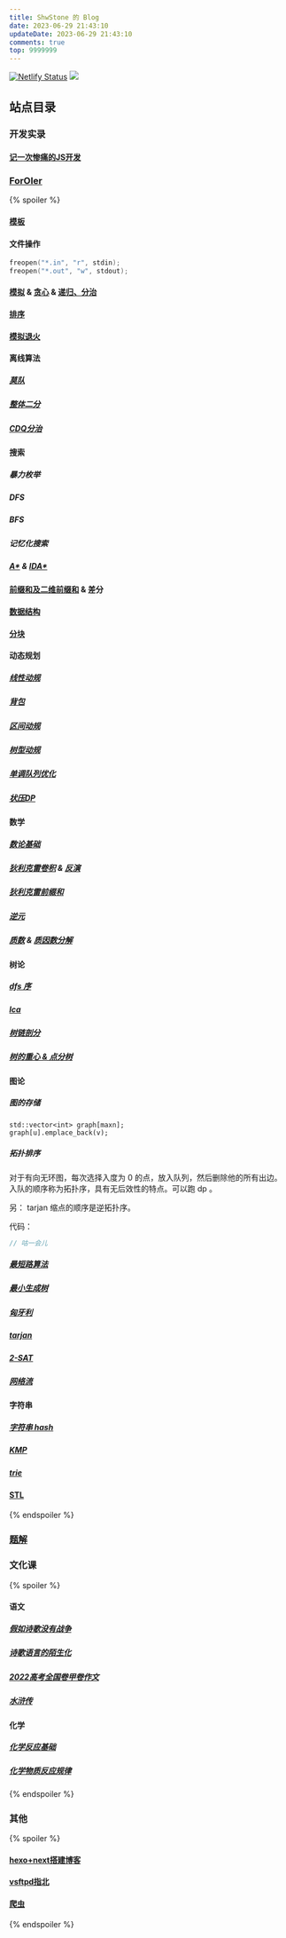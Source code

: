 ```yaml
---
title: ShwStone 的 Blog
date: 2023-06-29 21:43:10
updateDate: 2023-06-29 21:43:10
comments: true
top: 9999999
---
```

[![Netlify Status](https://api.netlify.com/api/v1/badges/809b23ff-4f84-4ffe-bb96-2e256dd00797/deploy-status)](https://app.netlify.com/sites/shwblog/deploys)
![](https://api.xecades.xyz/api?img=3&date=2024-06-25&str=%E6%88%91%E7%9A%84%E4%B8%8B%E4%B8%80%E4%B8%AA%E7%94%9F%E6%97%A5&quote=%E7%A5%9D%E6%82%A8+AKIOI&site=shwst.one&email=HaowenShi%40outlook.com&qq=2635452040&github=ShwStone&wechat=uhygygyg&luogu=ShwStone&codeforces=Shihaowen&bilibili=%E4%B8%80%E9%A2%97%E7%9F%B3%E5%A4%B4%E4%B8%AB)

## 站点目录

### 开发实录

#### [记一次惨痛的JS开发](/2022/12/29/记一次惨痛的JS开发)

### [ForOIer](/categories/信奥/)

{% spoiler %}

#### [模板](/2022/07/14/模板)

#### 文件操作
```cpp
freopen("*.in", "r", stdin);
freopen("*.out", "w", stdout);
```

#### [模拟](https://oi-wiki.org/basic/simulate/) & [贪心](https://oi-wiki.org/basic/greedy/) & [递归、分治](https://oi-wiki.org/basic/divide-and-conquer/)

#### [排序](/2022/11/04/排序)

#### [模拟退火](https://oi-wiki.org/misc/simulated-annealing/)

#### 离线算法

##### [莫队](https://oi-wiki.org/misc/mo-algo/)

##### [整体二分](/2022/10/26/整体二分)

##### [CDQ分治](/2022/10/26/CDQ分治)

#### 搜索

##### 暴力枚举

##### DFS

##### BFS

##### 记忆化搜索

##### [A*](https://oi-wiki.org//search/astar/) & [IDA*](https://oi-wiki.org//search/idastar/)

#### [前缀和及二维前缀和](/2022/07/13/Prozor-题解) & 差分

#### [数据结构](/2022/07/13/模板)

#### [分块](/2022/07/13/分块——暴力美学)

#### 动态规划

##### [线性动规](/2022/07/13/NOIP2013-提高组-花匠-题解)

##### [背包](/2022/07/13/弹珠-题解)

##### [区间动规](https://oi-wiki.org/dp/interval/)

##### [树型动规](https://oi-wiki.org/dp/tree/)

##### [单调队列优化](/2022/10/27/单调队列优化DP)

##### [状压DP](/2022/10/27/状压DP)

#### 数学

##### [数论基础](/2022/07/13/数论)

##### [狄利克雷卷积](/2022/10/21/杜教筛) & [反演](/2022/10/24/反演)

##### [狄利克雷前缀和](/2022/08/08/Dirichlet-前缀和)

##### [逆元](https://oi-wiki.org/math/number-theory/inverse/)

##### [质数](https://oi-wiki.org/math/number-theory/prime/) & [质因数分解](https://zhuanlan.zhihu.com/p/267884783)

#### 树论

##### [dfs 序](/2022/10/26/dfs序)

##### [lca](https://oi-wiki.org/graph/lca/)

##### [树链剖分](https://oi-wiki.org/graph/hld/)

##### [树的重心 & 点分树](/2022/10/27/点分治)

#### 图论

##### 图的存储

```
std::vector<int> graph[maxn];
graph[u].emplace_back(v);
```

##### 拓扑排序

对于有向无环图，每次选择入度为 0 的点，放入队列，然后删除他的所有出边。入队的顺序称为拓扑序，具有无后效性的特点。可以跑 dp 。

另： tarjan 缩点的顺序是逆拓扑序。

代码：

```cpp
// 咕一会儿
```

##### [最短路算法](https://oi-wiki.org/graph/shortest-path/)

##### [最小生成树](https://oi-wiki.org/graph/mst/)

##### [匈牙利](/2022/10/26/匈牙利算法)

##### [tarjan](/2022/10/27/tarjan)

##### [2-SAT](/2022/10/26/2-SAT)

##### [网络流](https://oi-wiki.org/graph/flow/max-flow/)

#### 字符串

##### [字符串 hash](https://oi-wiki.org/string/hash/)

##### [KMP](/2022/10/27/KMP)

##### [trie](https://oi-wiki.org/string/trie/)

#### [STL](https://oi-wiki.org/lang/csl/)

{% endspoiler %}

### [题解](/categories/信奥/题解)

### 文化课

{% spoiler %}

#### 语文

##### [假如诗歌没有战争](/2022/12/28/如果诗歌没有战争)

##### [诗歌语言的陌生化](/2022/10/30/诗歌语言的陌生化)

##### [2022高考全国卷甲卷作文](/2022/07/24/2022高考全国卷甲卷作文)

##### [水浒传](/2022/07/24/水浒传)

#### 化学

##### [化学反应基础](/2022/07/28/化学反应基础)

##### [化学物质反应规律](/2022/10/16/化学物质反应规律)

{% endspoiler %}

### 其他

{% spoiler %}

#### [hexo+next搭建博客](/2022/07/26/hexo+next搭建博客)

#### [vsftpd指北](/2022/10/04/vsftpd指北)

#### [爬虫](/categories/爬虫)

{% endspoiler %}
